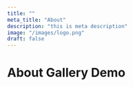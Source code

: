 ```yaml
---
title: ""
meta_title: "About"
description: "this is meta description"
image: "/images/logo.png"
draft: false
---
```


# About Gallery Demo
<br>
